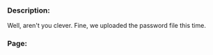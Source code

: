 ### Description:

Well, aren't you clever. Fine, we uploaded the password file this time.

### Page:
